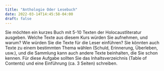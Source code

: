 ```yaml
---
title: "Anthologie Oder Lesebuch"
date: 2022-03-14T14:45:58-04:00
draft: false
---
```

Sie möchten ein kurzes Buch mit 5-10 Texten der Holocaustliteratur ausgeben. Welche Texte aus diesem Kurs würden Sie aufnehmen, und warum? Wie würden Sie die Texte für die Leser einführen? Sie könnten auch Texte zu einem bestimmten Thema wählen (Schuld, Erinnerung, Überleben, usw.), und die Sammlung kann auch andere Texte beinhalten, die Sie schon kennen. Für diese Aufgabe sollten Sie das Inhaltsverzeichnis (Table of Contents) und eine Einführung (ca. 3 Seiten) schreiben. 
